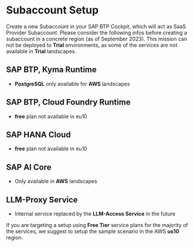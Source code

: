 # Subaccount Setup

Create a new Subaccount in your SAP BTP Cockpit, which will act as SaaS Provider Subaccount. Please consider the following infos before creating a subaccount in a concrete region (as of September 2023). This mission can not be deployed to **Trial** environments, as some of the services are not available in **Trial** landscapes. 


## SAP BTP, Kyma Runtime

- **PostgreSQL** only available for **AWS** landscapes

## SAP BTP, Cloud Foundry Runtime

- **free** plan not available in eu10

## SAP HANA Cloud

- **free** plan not available in eu10

## SAP AI Core

- Only available in **AWS** landscapes

## LLM-Proxy Service

- Internal service replaced by the **LLM-Access Service** in the future


If you are targeting a setup using **Free Tier** service plans for the majority of the services, we suggest to setup the sample scenario in the AWS **us10** region.
